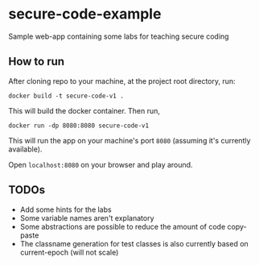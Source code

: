# secure-code-example
Sample web-app containing some labs for teaching secure coding

## How to run
After cloning repo to your machine, at the project root directory, run:

```docker build -t secure-code-v1 .```


This will build the docker container. Then run,

```docker run -dp 8080:8080 secure-code-v1```

This will run the app on your machine's port ```8080``` (assuming it's currently available).

Open ```localhost:8080``` on your browser and play around.

## TODOs
* Add some hints for the labs
* Some variable names aren't explanatory
* Some abstractions are possible to reduce the amount of code copy-paste
* The classname generation for test classes is also currently based on current-epoch (will not scale)
